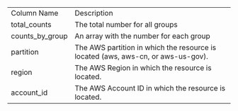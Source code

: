 <table>
	<tr><td>Column Name</td><td>Description</td></tr>
	<tr><td>total_counts</td><td>The total number for all groups</td></tr>
	<tr><td>counts_by_group</td><td>An array with the number for each group</td></tr>
	<tr><td>partition</td><td>The AWS partition in which the resource is located (aws, aws-cn, or aws-us-gov).</td></tr>
	<tr><td>region</td><td>The AWS Region in which the resource is located.</td></tr>
	<tr><td>account_id</td><td>The AWS Account ID in which the resource is located.</td></tr>
</table>